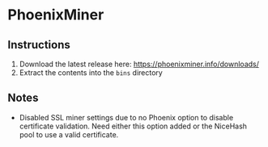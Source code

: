 # PhoenixMiner

## Instructions
1. Download the latest release here:
https://phoenixminer.info/downloads/
2. Extract the contents into the `bins` directory

## Notes
- Disabled SSL miner settings due to no Phoenix option to disable certificate validation. Need either this option added or the NiceHash pool to use a valid certificate.
